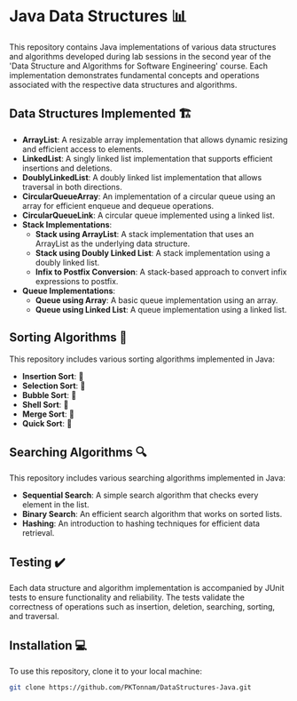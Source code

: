 # Java Data Structures 📊

This repository contains Java implementations of various data structures and algorithms developed during lab sessions in the second year of the 'Data Structure and Algorithms for Software Engineering' course. Each implementation demonstrates fundamental concepts and operations associated with the respective data structures and algorithms.

## Data Structures Implemented 🏗️

- **ArrayList**: A resizable array implementation that allows dynamic resizing and efficient access to elements.
- **LinkedList**: A singly linked list implementation that supports efficient insertions and deletions.
- **DoublyLinkedList**: A doubly linked list implementation that allows traversal in both directions.
- **CircularQueueArray**: An implementation of a circular queue using an array for efficient enqueue and dequeue operations.
- **CircularQueueLink**: A circular queue implemented using a linked list.
- **Stack Implementations**:
  - **Stack using ArrayList**: A stack implementation that uses an ArrayList as the underlying data structure.
  - **Stack using Doubly Linked List**: A stack implementation using a doubly linked list.
  - **Infix to Postfix Conversion**: A stack-based approach to convert infix expressions to postfix.
- **Queue Implementations**:
  - **Queue using Array**: A basic queue implementation using an array.
  - **Queue using Linked List**: A queue implementation using a linked list.

## Sorting Algorithms 🔢

This repository includes various sorting algorithms implemented in Java:

- **Insertion Sort**: 🔄
- **Selection Sort**: 🔄
- **Bubble Sort**: 🔄
- **Shell Sort**: 🔄
- **Merge Sort**: 🔄
- **Quick Sort**: 🔄

## Searching Algorithms 🔍

This repository includes various searching algorithms implemented in Java:

- **Sequential Search**: A simple search algorithm that checks every element in the list.
- **Binary Search**: An efficient search algorithm that works on sorted lists.
- **Hashing**: An introduction to hashing techniques for efficient data retrieval.

## Testing ✔️

Each data structure and algorithm implementation is accompanied by JUnit tests to ensure functionality and reliability. The tests validate the correctness of operations such as insertion, deletion, searching, sorting, and traversal.

## Installation 💻

To use this repository, clone it to your local machine:

```bash
git clone https://github.com/PKTonnam/DataStructures-Java.git
